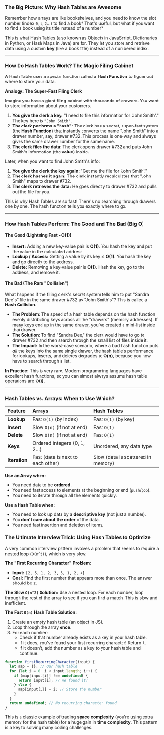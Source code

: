### The Big Picture: Why Hash Tables are Awesome

Remember how arrays are like bookshelves, and you need to know the slot number (index `0`, `1`, `2`...) to find a book? That's useful, but what if you want to find a book using its title instead of a number?

This is what Hash Tables (also known as Objects in JavaScript, Dictionaries in Python, or Hash Maps in Java) are for. They let you store and retrieve data using a custom **key** (like a book title) instead of a numbered index.

---

### How Do Hash Tables Work? The Magic Filing Cabinet

A Hash Table uses a special function called a **Hash Function** to figure out where to store your data.

**Analogy: The Super-Fast Filing Clerk**

Imagine you have a giant filing cabinet with thousands of drawers. You want to store information about your customers.

1.  **You give the clerk a key:** "I need to file this information for 'John Smith'." The key here is `"John Smith"`.
2.  **The clerk performs a "hash":** The clerk has a secret, super-fast system (the **Hash Function**) that instantly converts the name "John Smith" into a drawer number, say, drawer #732. This process is one-way and always gives the same drawer number for the same name.
3.  **The clerk files the data:** The clerk opens drawer #732 and puts John Smith's information (the **value**) inside.

Later, when you want to find John Smith's info:

1.  **You give the clerk the key again:** "Get me the file for 'John Smith'."
2.  **The clerk hashes it again:** The clerk instantly recalculates that "John Smith" maps to drawer #732.
3.  **The clerk retrieves the data:** He goes directly to drawer #732 and pulls out the file for you.

This is why Hash Tables are so fast! There's no searching through drawers one by one. The hash function tells you exactly where to go.

---

### How Hash Tables Perform: The Good and The Bad (Big O)

#### The Good (Lightning Fast - O(1))

*   **Insert:** Adding a new key-value pair is **O(1)**. You hash the key and put the value in the calculated address.
*   **Lookup / Access:** Getting a value by its key is **O(1)**. You hash the key and go directly to the address.
*   **Delete:** Removing a key-value pair is **O(1)**. Hash the key, go to the address, and remove it.

#### The Bad (The Rare "Collision")

What happens if the filing clerk's secret system tells him to put "Sandra Dee's" file in the same drawer #732 as "John Smith's"? This is called a **Hash Collision**.

*   **The Problem:** The speed of a hash table depends on the hash function evenly distributing keys across all the "drawers" (memory addresses). If many keys end up in the same drawer, you've created a mini-list inside that drawer.
*   **The Solution:** To find "Sandra Dee," the clerk would have to go to drawer #732 and then search through the small list of files inside it.
*   **The Impact:** In the worst-case scenario, where a bad hash function puts *all* the keys into the same single drawer, the hash table's performance for lookups, inserts, and deletes degrades to **O(n)**, because you now have to search through a list.

**In Practice:** This is very rare. Modern programming languages have excellent hash functions, so you can almost always assume hash table operations are **O(1)**.

---

### Hash Tables vs. Arrays: When to Use Which?

| Feature | Arrays | Hash Tables |
| :--- | :--- | :--- |
| **Lookup** | Fast `O(1)` (by index) | Fast `O(1)` (by key) |
| **Insert** | Slow `O(n)` (if not at end) | Fast `O(1)` |
| **Delete** | Slow `O(n)` (if not at end) | Fast `O(1)` |
| **Keys** | Ordered integers (0, 1, 2...) | Unordered, any data type |
| **Iteration** | Fast (data is next to each other) | Slow (data is scattered in memory) |

**Use an Array when:**
*   You need data to be **ordered**.
*   You need fast access to elements at the beginning or end (`push`/`pop`).
*   You need to iterate through all the elements quickly.

**Use a Hash Table when:**
*   You need to look up data by a **descriptive key** (not just a number).
*   You **don't care about the order** of the data.
*   You need fast insertion and deletion of items.

### The Ultimate Interview Trick: Using Hash Tables to Optimize

A very common interview pattern involves a problem that seems to require a nested loop (`O(n^2)`), which is very slow.

**The "First Recurring Character" Problem:**
*   **Input:** `[2, 5, 1, 2, 3, 5, 1, 2, 4]`
*   **Goal:** Find the first number that appears more than once. The answer should be `2`.

**The Slow `O(n^2)` Solution:**
Use a nested loop. For each number, loop through the rest of the array to see if you can find a match. This is slow and inefficient.

**The Fast `O(n)` Hash Table Solution:**
1.  Create an empty hash table (an object in JS).
2.  Loop through the array **once**.
3.  For each number:
    *   Check if that number already exists as a key in your hash table.
    *   If it does, you've found your first recurring character! Return it.
    *   If it doesn't, add the number as a key to your hash table and continue.

```javascript
function firstRecurringCharacter(input) {
  let map = {}; // Our hash table
  for (let i = 0; i < input.length; i++) {
    if (map[input[i]] !== undefined) {
      return input[i]; // We found it!
    } else {
      map[input[i]] = i; // Store the number
    }
  }
  return undefined; // No recurring character found
}
```
This is a classic example of trading **space complexity** (you're using extra memory for the hash table) for a huge gain in **time complexity**. This pattern is a key to solving many coding challenges.
